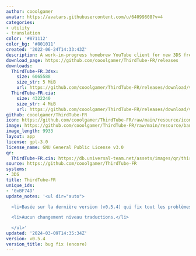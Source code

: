 ```yaml
---
author: cooolgamer
avatar: https://avatars.githubusercontent.com/u/64099608?v=4
categories:
- utility
- translation
color: '#871112'
color_bg: '#801011'
created: '2022-06-24T14:33:43Z'
description: A work-in-progress homebrew YouTube client for new 3DS french translated
download_page: https://github.com/cooolgamer/ThirdTube-FR/releases
downloads:
  ThirdTube-FR.3dsx:
    size: 6065588
    size_str: 5 MiB
    url: https://github.com/cooolgamer/ThirdTube-FR/releases/download/v0.5.4/ThirdTube-FR.3dsx
  ThirdTube-FR.cia:
    size: 4322240
    size_str: 4 MiB
    url: https://github.com/cooolgamer/ThirdTube-FR/releases/download/v0.5.4/ThirdTube-FR.cia
github: cooolgamer/ThirdTube-FR
icon: https://github.com/cooolgamer/ThirdTube-FR/raw/main/resource/icon.png
image: https://github.com/cooolgamer/ThirdTube-FR/raw/main/resource/banner.png
image_length: 9933
layout: app
license: gpl-3.0
license_name: GNU General Public License v3.0
qr:
  ThirdTube-FR.cia: https://db.universal-team.net/assets/images/qr/thirdtube-fr-cia.png
source: https://github.com/cooolgamer/ThirdTube-FR
systems:
- 3DS
title: ThirdTube-FR
unique_ids:
- '0xBF74D'
update_notes: '<ul dir="auto">

  <li>Basée sur la dernière version (v0.5.4) qui fix tout les problèmes de connection,</li>

  <li>Aucun changement niveau traductions.</li>

  </ul>'
updated: '2024-03-09T14:35:34Z'
version: v0.5.4
version_title: bug fix (encore)
---
```

